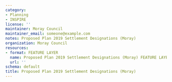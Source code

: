 ```yaml
---
category:
- Planning
- INSPIRE
license: ''
maintainer: Moray Council
maintainer_email: someone@example.com
notes: Proposed Plan 2019 Settlement Designations (Moray)
organization: Moray Council
resources:
- format: FEATURE LAYER
  name: Proposed Plan 2019 Settlement Designations (Moray) FEATURE LAYER
  url: ''
schema: default
title: Proposed Plan 2019 Settlement Designations (Moray)
---
```

